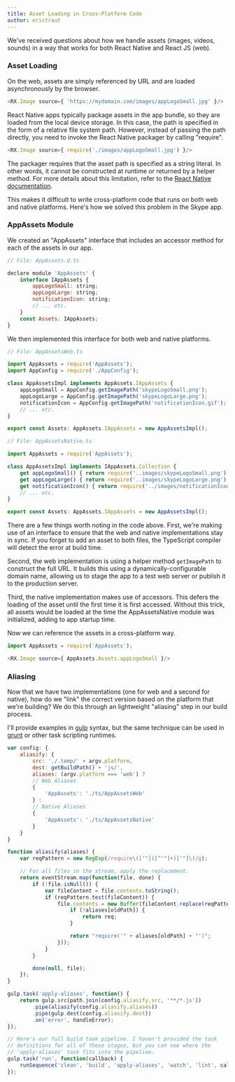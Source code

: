 ```yaml
---
title: Asset Loading in Cross-Platform Code
author: erictraut
---
```


We've received questions about how we handle assets (images, videos, sounds) in a way that works for both React Native and React JS (web). 

### Asset Loading

On the web, assets are simply referenced by URL and are loaded asynchronously by the browser. 

``` javascript
<RX.Image source={ 'https://mydomain.com/images/appLogoSmall.jpg' }/>
```

React Native apps typically package assets in the app bundle, so they are loaded from the local device storage. In this case, the path is specified in the form of a relative file system path. However, instead of passing the path directly, you need to invoke the React Native packager by calling "require". 

``` javascript
<RX.Image source={ require('./images/appLogoSmall.jpg') }/>
```

The packager requires that the asset path is specified as a string literal. In other words, it cannot be constructed at runtime or returned by a helper method. For more details about this limitation, refer to the [React Native documentation](https://facebook.github.io/react-native/docs/images.html).

This makes it difficult to write cross-platform code that runs on both web and native platforms. Here's how we solved this problem in the Skype app.



### AppAssets Module

We created an "AppAssets" interface that includes an accessor method for each of the assets in our app. 

``` javascript
// File: AppAssets.d.ts

declare module 'AppAssets' {
    interface IAppAssets {
        appLogoSmall: string;
        appLogoLarge: string;
        notificationIcon: string;
        // ... etc.
    }
    const Assets: IAppAssets;
}
```

We then implemented this interface for both web and native platforms.

``` javascript
// File: AppAssetsWeb.ts

import AppAssets = require('AppAssets');
import AppConfig = require('./AppConfig');

class AppAssetsImpl implements AppAssets.IAppAssets {
    appLogoSmall = AppConfig.getImagePath('skypeLogoSmall.png');
    appLogoLarge = AppConfig.getImagePath('skypeLogoLarge.png');
    notificationIcon = AppConfig.getImagePath('notificationIcon.gif');
    // ... etc.
}

export const Assets: AppAssets.IAppAssets = new AppAssetsImpl();
```

``` javascript
// File: AppAssetsNative.ts

import AppAssets = require('AppAssets');

class AppAssetsImpl implements IAppAssets.Collection {
    get appLogoSmall() { return require('..images/skypeLogoSmall.png'); }
    get appLogoLarge() { return require('..images/skypeLogoLarge.png'); }
    get notificationIcon() { return require('../images/notificationIcon.gif'); }
    // ... etc.
}

export const Assets: AppAssets.IAppAssets = new AppAssetsImpl();
```

There are a few things worth noting in the code above. First, we're making use of an interface to ensure that the web and native implementations stay in sync. If you forget to add an asset to both files, the TypeScript compiler will detect the error at build time.

Second, the web implementation is using a helper method ```getImagePath``` to construct the full URL. It builds this using a dynamically-configurable domain name, allowing us to stage the app to a test web server or publish it to the production server.

Third, the native implementation makes use of accessors. This defers the loading of the asset until the first time it is first accessed. Without this trick, all assets would be loaded at the time the AppAssetsNative module was initialized, adding to app startup time.

Now we can reference the assets in a cross-platform way. 

``` javascript
import AppAssets = require('AppAssets');

<RX.Image source={ AppAssets.Assets.appLogoSmall }/>
```


### Aliasing

Now that we have two implementations (one for web and a second for native), how do we "link" the correct version based on the platform that we're building? We do this through an lightweight "aliasing" step in our build process.

I'll provide examples in [gulp](http://gulpjs.com/) syntax, but the same technique can be used in [grunt](https://gruntjs.com/) or other task scripting runtimes.

``` javascript
var config: {
    aliasify: {
        src: './.temp/' + argv.platform,
        dest: getBuildPath() + 'js/',
        aliases: (argv.platform === 'web') ?
        // Web Aliases
        {
            'AppAssets': './ts/AppAssetsWeb'
        } :
        // Native Aliases
        {
            'AppAssets': './ts/AppAssetsNative'
        }
    }
}

function aliasify(aliases) {
    var reqPattern = new RegExp(/require\(['"]([^'"]+)['"]\)/g);

    // For all files in the stream, apply the replacement.
    return eventStream.map(function(file, done) {
        if (!file.isNull()) {
            var fileContent = file.contents.toString();
            if (reqPattern.test(fileContent)) {
                file.contents = new Buffer(fileContent.replace(reqPattern, function(req, oldPath) {
                    if (!aliases[oldPath]) {
                        return req;
                    }

                    return "require('" + aliases[oldPath] + "')";
                }));
            }
        }

        done(null, file);
    });
}

gulp.task('apply-aliases', function() {
    return gulp.src(path.join(config.aliasify.src, '**/*.js'))
        .pipe(aliasify(config.aliasify.aliases))
        .pipe(gulp.dest(config.aliasify.dest))
        .on('error', handleError);
});

// Here's our full build task pipeline. I haven't provided the task
// definitions for all of these stages, but you can see where the
// 'apply-aliases' task fits into the pipeline.
gulp.task('run', function(callback) {
    runSequence('clean', 'build', 'apply-aliases', 'watch', 'lint', callback);
});
```

